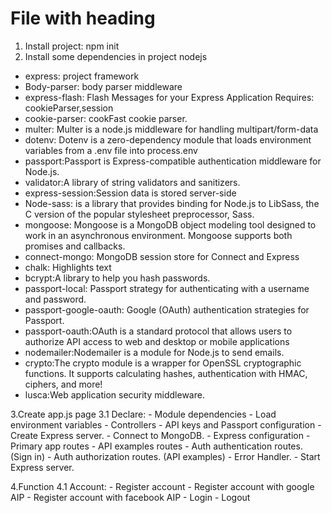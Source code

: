# File with heading

1. Install project: npm init
2. Install some dependencies in project nodejs

- express: project framework
- Body-parser: body parser middleware
- express-flash: Flash Messages for your Express Application
    Requires: cookieParser,session
- cookie-parser: cookFast cookie parser.
- multer: Multer is a node.js middleware for handling multipart/form-data
- dotenv: Dotenv is a zero-dependency module that loads environment variables from a .env file into process.env
- passport:Passport is Express-compatible authentication middleware for Node.js.
- validator:A library of string validators and sanitizers.
- express-session:Session data is stored server-side
- Node-sass: is a library that provides binding for Node.js to LibSass, the C version of the popular stylesheet preprocessor, Sass.
- mongoose: Mongoose is a MongoDB object modeling tool designed to work in an asynchronous environment. Mongoose supports both promises and callbacks.
- connect-mongo: MongoDB session store for Connect and Express
- chalk: Highlights text
- bcrypt:A library to help you hash passwords.
- passport-local:  Passport strategy for authenticating with a username and password.
- passport-google-oauth: Google (OAuth) authentication strategies for Passport.
- passport-oauth:OAuth is a standard protocol that allows users to authorize API access to web and desktop or mobile applications
- nodemailer:Nodemailer is a module for Node.js to send emails.
- crypto:The crypto module is a wrapper for OpenSSL cryptographic functions. It supports calculating hashes, authentication with HMAC, ciphers, and more!
- lusca:Web application security middleware.

3.Create app.js page
  3.1 Declare:
    - Module dependencies
    - Load environment variables
    - Controllers
    - API keys and Passport configuration
    - Create Express server.
    - Connect to MongoDB.
    - Express configuration
    - Primary app routes
    - API examples routes
    - Auth authentication routes. (Sign in)
    - Auth authorization routes. (API examples)
    - Error Handler.
    - Start Express server.

4.Function
  4.1 Account:
    - Register account
    - Register account with google AIP
    - Register account with facebook AIP
    - Login
    - Logout
